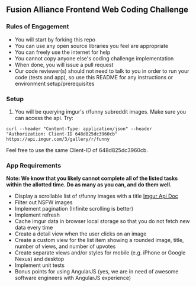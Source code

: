 ## Fusion Alliance Frontend Web Coding Challenge

### Rules of Engagement 

- You will start by forking this repo
- You can use any open source libraries you feel are appropriate
- You can freely use the internet for help
- You cannot copy anyone else's coding challenge implementation
- When done, you will issue a pull request
- Our code reviewer(s) should not need to talk to you in order to run your code (tests and app), so use this README for any instructions or environment setup/prerequisites

### Setup

1. You will be querying imgur's r/funny subreddit images. Make sure you can access the api. Try:

```
curl --header "Content-Type: application/json" --header "Authorization: Client-ID 648d825dc3960cb" https://api.imgur.com/3/gallery/r/funny
```

Feel free to use the same Client-ID of 648d825dc3960cb.

### App Requirements

**Note: We know that you likely cannot complete all of the listed tasks within the allotted time. Do as many as you can, and do them well.**

- Display a scrollable list of r/funny images with a title [Imgur Api Doc](https://api.imgur.com/endpoints/gallery#subreddit)
- Filter out NSFW images
- Implement pagination (Infinite scrolling is better)
- Implement refresh
- Cache imgur data in browser local storage so that you do not fetch new data every time
- Create a detail view when the user clicks on an image
- Create a custom view for the list item showing a rounded image, title, number of views, and number of upvotes
- Create separate views and/or styles for mobile (e.g. iPhone or Google Nexus) and desktop
- Implement unit tests
- Bonus points for using AngularJS (yes, we are in need of awesome software engineers with AngularJS experience)

